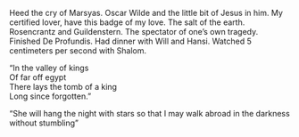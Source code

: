 Heed the cry of Marsyas. Oscar Wilde and the little bit of Jesus in him. My certified lover, have this badge of my love. The salt of the earth. Rosencrantz and Guildenstern. The spectator of one’s own tragedy. Finished De Profundis. Had dinner with Will and Hansi. Watched 5 centimeters per second with Shalom.

“In the valley of kings  
Of far off egypt  
There lays the tomb of a king  
Long since forgotten.” 

“She will hang the night with stars so that I may walk abroad in the darkness without stumbling”